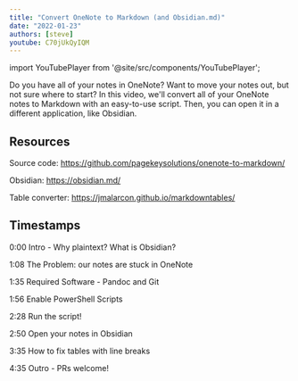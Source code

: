 ```yaml
---
title: "Convert OneNote to Markdown (and Obsidian.md)"
date: "2022-01-23"
authors: [steve]
youtube: C70jUkQyIQM
---
```


import YouTubePlayer from '@site/src/components/YouTubePlayer';

<YouTubePlayer youtubeLink={frontMatter.youtube} />

Do you have all of your notes in OneNote? Want to move your notes out, but not sure where to start? In this video, we'll convert all of your OneNote notes to Markdown with an easy-to-use script. Then, you can open it in a different application, like Obsidian.

<!--truncate-->

## Resources

Source code: https://github.com/pagekeysolutions/onenote-to-markdown/

Obsidian: https://obsidian.md/

Table converter: https://jmalarcon.github.io/markdowntables/

## Timestamps

0:00 Intro - Why plaintext? What is Obsidian?

1:08 The Problem: our notes are stuck in OneNote

1:35 Required Software - Pandoc and Git

1:56 Enable PowerShell Scripts

2:28 Run the script!

2:50 Open your notes in Obsidian

3:35 How to fix tables with line breaks

4:35 Outro - PRs welcome!